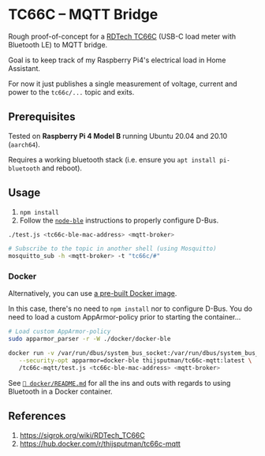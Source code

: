 # TC66C &ndash; MQTT Bridge

Rough proof-of-concept for a
[RDTech TC66C](https://www.aliexpress.com/item/32968303350.html) (USB-C load
meter with Bluetooth LE) to MQTT bridge.

Goal is to keep track of my Raspberry Pi4's electrical load in Home Assistant.

For now it just publishes a single measurement of voltage, current and power to
the `tc66c/...` topic and exits.

## Prerequisites

Tested on **Raspberry Pi 4 Model B** running Ubuntu 20.04 and 20.10 (`aarch64`).

Requires a working bluetooth stack (i.e. ensure you `apt install pi-bluetooth`
and reboot).

## Usage

1. `npm install`
2. Follow the [`node-ble`](https://github.com/chrvadala/node-ble) instructions
   to properly configure D-Bus.

```bash
./test.js <tc66c-ble-mac-address> <mqtt-broker>

# Subscribe to the topic in another shell (using Mosquitto)
mosquitto_sub -h <mqtt-broker> -t "tc66c/#"
```

### Docker

Alternatively, you can use
[a pre-built Docker image](https://hub.docker.com/r/thijsputman/tc66c-mqtt).

In this case, there's no need to `npm install` nor to configure D-Bus. You do
need to load a custom AppArmor-policy prior to starting the container...

```bash
# Load custom AppArmor-policy
sudo apparmor_parser -r -W ./docker/docker-ble

docker run -v /var/run/dbus/system_bus_socket:/var/run/dbus/system_bus_socket \
   --security-opt apparmor=docker-ble thijsputman/tc66c-mqtt:latest \
   /tc66c-mqtt/test.js <tc66c-ble-mac-address> <mqtt-broker>
```

See [`📄 docker/README.md`](./docker/README.md) for all the ins and outs with
regards to using Bluetooth in a Docker container.

## References

1. https://sigrok.org/wiki/RDTech_TC66C
2. https://hub.docker.com/r/thijsputman/tc66c-mqtt
